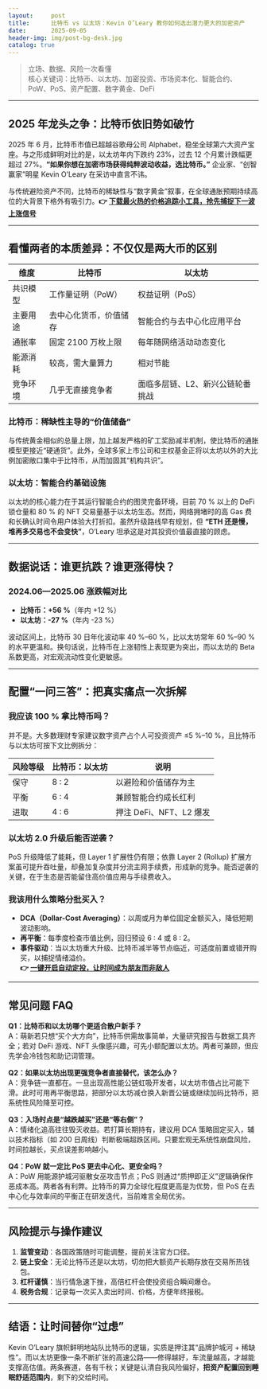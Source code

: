 ```yaml
---
layout:     post
title:      比特币 vs 以太坊：Kevin O’Leary 教你如何选出潜力更大的加密资产
date:       2025-09-05
header-img: img/post-bg-desk.jpg
catalog: true
---
```


> 立场、数据、风险一次看懂  
> 核心关键词：比特币、以太坊、加密投资、市场资本化、智能合约、PoW、PoS、资产配置、数字黄金、DeFi

---

## 2025 年龙头之争：比特币依旧势如破竹  
2025 年 6 月，比特币市值已超越谷歌母公司 Alphabet，稳坐全球第六大资产宝座。与之形成鲜明对比的是，以太坊年内下跌约 23%，过去 12 个月累计跌幅更超过 27%。**“如果你想在加密市场获得纯粹波动收益，选比特币。”** 企业家、“创智赢家”明星 Kevin O’Leary 在采访中直言不讳。

与传统避险资产不同，比特币的稀缺性与“数字黄金”叙事，在全球通胀预期持续高位的大背景下格外有吸引力。**👉 [下载最火热的价格追踪小工具，抢先捕捉下一波上涨信号](https://okxdog.com/)**

---

## 看懂两者的本质差异：不仅仅是两大币的区别

| 维度        | 比特币                             | 以太坊                                |
|-------------|------------------------------------|---------------------------------------|
| 共识模型    | 工作量证明（PoW）                  | 权益证明（PoS）                       |
| 主要用途    | 去中心化货币，价值储存             | 智能合约与去中心化应用平台            |
| 通胀率      | 固定 2100 万枚上限                 | 每年随网络活动动态变化                |
| 能源消耗    | 较高，需大量算力                   | 相对节能                              |
| 竞争环境    | 几乎无直接竞争者                   | 面临多层链、L2、新兴公链轮番挑战      |

### 比特币：稀缺性主导的“价值储备”  
与传统黄金相似的总量上限，加上越发严格的矿工奖励减半机制，使比特币的通胀模型更接近“硬通货”。此外，全球多家上市公司和主权基金正将以太坊以外的大比例加密敞口集中于比特币，从而加固其“机构共识”。

### 以太坊：智能合约基础设施  
以太坊的核心能力在于其运行智能合约的图灵完备环境，目前 70 % 以上的 DeFi 锁仓量和 80 % 的 NFT 交易量基于以太坊生态。然而，网络拥堵时的高 Gas 费和长确认时间令用户体验大打折扣。虽然升级路线早有规划，但 **“ETH 还是慢，堆再多交易也不会变快”**，O’Leary 坦承这是对其投资价值最直接的顾虑。

---

## 数据说话：谁更抗跌？谁更涨得快？

### 2024.06—2025.06 涨跌幅对比

- **比特币：+56 %**（年内 +12 %）  
- **以太坊：-27 %**（年内 -23 %）

波动区间上，比特币 30 日年化波动率 40 %–60 %，比以太坊常年 60 %–90 % 的水平更温和。换句话说，比特币在上涨韧性上表现更为突出，而以太坊的 Beta 系数更高，对宏观流动性变化更敏感。

---

## 配置“一问三答”：把真实痛点一次拆解

### 我应该 100 % 拿比特币吗？
并不是。大多数理财专家建议数字资产占个人可投资资产 ≤5 %–10 %，且比特币与以太坊可按下文比例拆分：

| 风险等级 | 比特币：以太坊 | 说明 |
|----------|---------------|------|
| 保守     | 8 : 2         | 以避险和价值储存为主 |
| 平衡     | 6 : 4         | 兼顾智能合约成长红利 |
| 进取     | 4 : 6         | 押注 DeFi、NFT、L2 爆发 |

### 以太坊 2.0 升级后能否逆袭？
PoS 升级降低了能耗，但 Layer 1 扩展性仍有限；依靠 Layer 2 (Rollup) 扩展方案虽可提升吞吐量，却叠加复杂度并分流主网手续费，形成新的竞争。能否逆袭的关键，在于生态是否能留住高价值应用与手续费收入。

### 我该用什么策略分批买入？
- **DCA（Dollar-Cost Averaging）**：以周或月为单位固定金额买入，降低短期波动影响。  
- **再平衡**：每季度检查市值比例，回归预设 6 : 4 或 8 : 2。  
- **事件驱动**：当以太坊重大升级、比特币减半等节点临近，可适度前置或错开购买，以捕捉情绪溢价。  
  **👉 [一键开启自动定投，让时间成为朋友而非敌人](https://okxdog.com/)**

---

## 常见问题 FAQ

**Q1：比特币和以太坊哪个更适合散户新手？**  
A：萌新若只想“买个大方向”，比特币供需故事简单，大量研究报告与数据工具齐全；若对 DeFi 游戏、NFT 头像感兴趣，可先小额配置以太坊。两者可兼顾，但应先学会冷钱包和助记词管理。

**Q2：如果以太坊出现更强竞争者直接替代，该怎么办？**  
A：竞争链一直都在。一旦出现高性能公链虹吸开发者，以太坊市值占比可能下滑。此时可用再平衡思路，把部分以太坊减仓换入新晋公链或继续加码比特币，把系统性风险降至可控。

**Q3：入场时点是“越跌越买”还是“等右侧”？**  
A：情绪化追高往往毁灭收益。若打算长期持有，建议用 DCA 策略固定买入，辅以技术指标（如 200 日周线）判断极端超跌区间。只要宏观无系统性崩盘风险，时间拉越长，买点误差影响越小。

**Q4：PoW 就一定比 PoS 更去中心化、更安全吗？**  
A：PoW 用能源护城河驱散女巫攻击节点；PoS 则通过“质押即正义”逻辑确保作恶成本高。两者各有利弊。比特币的算力全球化程度更高是为优势，但 PoS 在去中心化与效率间的平衡正在研发迭代，当前难言全局优劣。

---

## 风险提示与操作建议

1. **监管变动**：各国政策随时可能调整，提前关注官方口径。  
2. **链上安全**：无论比特币还是以太坊，切勿把大额资产长期存放在交易所热钱包。  
3. **杠杆谨慎**：当行情急速下挫，高倍杠杆会使投资组合瞬间爆仓。  
4. **税务合规**：记录每一次买入卖出时间、价格，方便年终报税。

---

## 结语：让时间替你“过虑”

Kevin O’Leary 旗帜鲜明地站队比特币的逻辑，实质是押注其“品牌护城河 + 稀缺性”。而以太坊更像一条不断扩张的高速公路——修得越好，车流量越高，才越能支撑高估值。两条赛道，各有千秋；关键是认清自我风险偏好，**把资产配置回到睡眠舒适范围内**，剩下的交给时间。